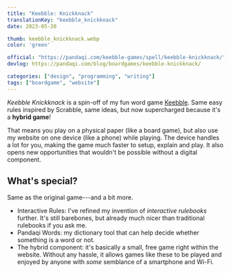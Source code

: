 ```yaml
---
title: "Keebble: Knickknack"
translationKey: "keebble_knickknack"
date: 2023-05-20

thumb: keebble_knickknack.webp
color: 'green'

official: "https://pandaqi.com/keebble-games/spell/keebble-knickknack/"
devlog: https://pandaqi.com/blog/boardgames/keebble-knickknack/

categories: ["design", "programming", "writing"]
tags: ["boardgame", "website"]
---
```


_Keebble Knickknack_ is a spin-off of my fun word game [Keebble](/en/design/keebble). Same easy rules inspired by Scrabble, same ideas, but now supercharged because it's a **hybrid game**!

That means you play on a physical paper (like a board game), but also use my website on one device (like a phone) while playing. The device handles a lot for you, making the game much faster to setup, explain and play. It also opens new opportunities that wouldn't be possible without a digital component.

## What's special?

Same as the original game---and a bit more.

* Interactive Rules: I've refined my invention of _interactive rulebooks_ further. It's still barebones, but already much nicer than traditional rulebooks if you ask me.
* Pandaqi Words: my dictionary tool that can help decide whether something is a word or not.
* The hybrid component: it's basically a small, free game right within the website. Without any hassle, it allows games like these to be played and enjoyed by anyone with _some_ semblance of a smartphone and Wi-Fi.